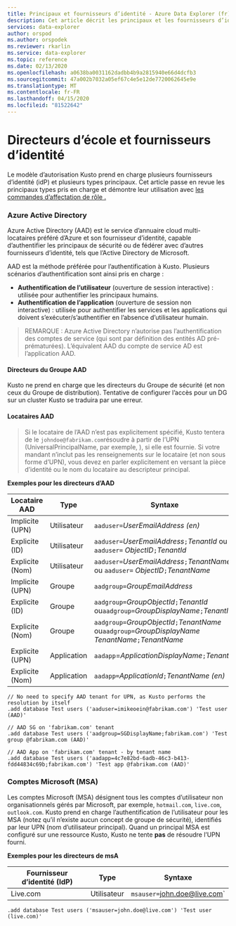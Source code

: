 ```yaml
---
title: Principaux et fournisseurs d’identité - Azure Data Explorer (fr) Microsoft Docs
description: Cet article décrit les principaux et les fournisseurs d’identité d’Azure Data Explorer.
services: data-explorer
author: orspod
ms.author: orspodek
ms.reviewer: rkarlin
ms.service: data-explorer
ms.topic: reference
ms.date: 02/13/2020
ms.openlocfilehash: a0638ba0031162dadbb4b9a2815940e66d4dcfb3
ms.sourcegitcommit: 47a002b7032a05ef67c4e5e12de7720062645e9e
ms.translationtype: MT
ms.contentlocale: fr-FR
ms.lasthandoff: 04/15/2020
ms.locfileid: "81522642"
---
```

# <a name="principals-and-identity-providers"></a>Directeurs d’école et fournisseurs d’identité

Le modèle d’autorisation Kusto prend en charge plusieurs fournisseurs d’identité (idP) et plusieurs types principaux.
Cet article passe en revue les principaux types pris en charge et démontre leur utilisation avec [les commandes d’affectation de rôle .](../../management/security-roles.md)

### <a name="azure-active-directory"></a>Azure Active Directory
Azure Active Directory (AAD) est le service d’annuaire cloud multi-locataires préféré d’Azure et son fournisseur d’identité, capable d’authentifier les principaux de sécurité ou de fédérer avec d’autres fournisseurs d’identité, tels que l’Active Directory de Microsoft.

AAD est la méthode préférée pour l’authentification à Kusto. Plusieurs scénarios d’authentification sont ainsi pris en charge :
* **Authentification de l’utilisateur** (ouverture de session interactive) : utilisée pour authentifier les principaux humains.
* **Authentification de l’application** (ouverture de session non interactive) : utilisée pour authentifier les services et les applications qui doivent s’exécuter/s’authentifier en l’absence d’utilisateur humain.

>REMARQUE : Azure Active Directory n’autorise pas l’authentification des comptes de service (qui sont par définition des entités AD pré-prématurées).
L’équivalent AAD du compte de service AD est l’application AAD.

#### <a name="aad-group-principals"></a>Directeurs du Groupe AAD
Kusto ne prend en charge que les directeurs du Groupe de sécurité (et non ceux du Groupe de distribution). Tentative de configurer l’accès pour un DG sur un cluster Kusto se traduira par une erreur.

#### <a name="aad-tenants"></a>Locataires AAD


>Si le locataire de l’AAD n’est pas explicitement spécifié, Kusto tentera de le `johndoe@fabrikam.com`résoudre à partir de l’UPN (UniversalPrincipalName, par exemple, ), si elle est fournie.
Si votre mandant n’inclut pas les renseignements sur le locataire (et non sous forme d’UPN), vous devez en parler explicitement en versant la pièce d’identité ou le nom du locataire au descripteur principal.

**Exemples pour les directeurs d’AAD**

|Locataire AAD |Type |Syntaxe |
|-----------|-----|-------|
|Implicite (UPN)  |Utilisateur  |`aaduser=`*UserEmailAddress (en)*
|Explicite (ID)   |Utilisateur  |`aaduser=`*UserEmailAddress*`;`*TenantId* ou `aaduser=` *ObjectID*`;`*TenantId*
|Explicite (Nom) |Utilisateur  |`aaduser=`*UserEmailAddress*`;`*TenantName* ou `aaduser=` *ObjectID*`;`*TenantName*
|Implicite (UPN)  |Groupe |`aadgroup=`*GroupEmailAddress*
|Explicite (ID)   |Groupe |`aadgroup=`*GroupObjectId*`;`*TenantId* ou`aadgroup=`*GroupDisplayName*`;`*TenantId*
|Explicite (Nom) |Groupe |`aadgroup=`*GroupObjectId*`;`*TenantName* ou`aadgroup=`*GroupDisplayName TenantName*`;`*TenantName*
|Explicite (UPN)  |Application   |`aadapp`=*ApplicationDisplayName*`;`*TenantId*
|Explicite (Nom) |Application   |`aadapp=`*ApplicationId*`;`*TenantName (en)*

```kusto
// No need to specify AAD tenant for UPN, as Kusto performs the resolution by itself
.add database Test users ('aaduser=imikeoein@fabrikam.com') 'Test user (AAD)'

// AAD SG on 'fabrikam.com' tenant
.add database Test users ('aadgroup=SGDisplayName;fabrikam.com') 'Test group @fabrikam.com (AAD)'

// AAD App on 'fabrikam.com' tenant - by tenant name
.add database Test users ('aadapp=4c7e82bd-6adb-46c3-b413-fdd44834c69b;fabrikam.com') 'Test app @fabrikam.com (AAD)'
```

### <a name="microsoft-accounts-msas"></a>Comptes Microsoft (MSA)
Les comptes Microsoft (MSA) désignent tous les comptes d’utilisateur non organisationnels gérés par Microsoft, par exemple, `hotmail.com`, `live.com`, `outlook.com`.
Kusto prend en charge l’authentification de l’utilisateur pour les MSA (notez qu’il n’existe aucun concept de groupe de sécurité), identifiés par leur UPN (nom d’utilisateur principal).
Quand un principal MSA est configuré sur une ressource Kusto, Kusto ne tente **pas** de résoudre l’UPN fourni.

**Exemples pour les directeurs de msA**

|Fournisseur d’identité (IdP)  |Type  |Syntaxe |
|-----|------|-------|
|Live.com |Utilisateur  |`msauser=`john.doe@live.com`

```kusto
.add database Test users ('msauser=john.doe@live.com') 'Test user (live.com)'
```

